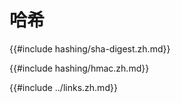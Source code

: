 # 哈希

{{#include hashing/sha-digest.zh.md}}

{{#include hashing/hmac.zh.md}}

{{#include ../links.zh.md}}
